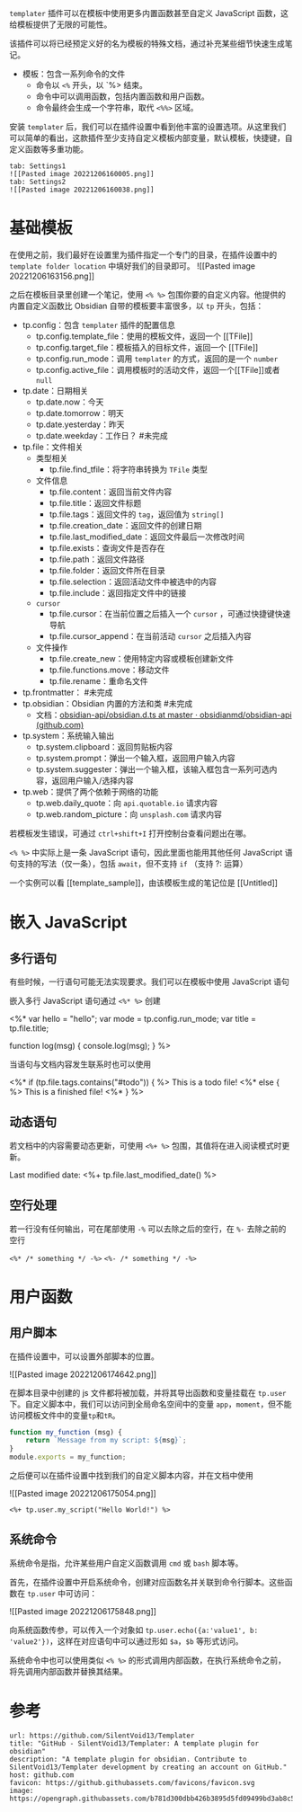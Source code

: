 `templater` 插件可以在模板中使用更多内置函数甚至自定义 JavaScript 函数，这给模板提供了无限的可能性。

该插件可以将已经预定义好的名为模板的特殊文档，通过补充某些细节快速生成笔记。
- 模板：包含一系列命令的文件
	- 命令以 `<%` 开头，以 `%> 结束。
	- 命令中可以调用函数，包括内置函数和用户函数。
	- 命令最终会生成一个字符串，取代 `<%%>` 区域。

安装 `templater` 后，我们可以在插件设置中看到他丰富的设置选项。从这里我们可以简单的看出，这款插件至少支持自定义模板内部变量，默认模板，快捷键，自定义函数等多重功能。

```tabs
tab: Settings1
![[Pasted image 20221206160005.png]]
tab: Settings2
![[Pasted image 20221206160038.png]]
```
# 基础模板

在使用之前，我们最好在设置里为插件指定一个专门的目录，在插件设置中的 `template folder location`  中填好我们的目录即可。
![[Pasted image 20221206163156.png]]

之后在模板目录里创建一个笔记，使用 `<% %>` 包围你要的自定义内容。他提供的内置自定义函数比 Obsidian 自带的模板要丰富很多，以 `tp` 开头，包括：

- tp.config：包含 `templater` 插件的配置信息
	- tp.config.template_file：使用的模板文件，返回一个 [[TFile]]
	- tp.config.target_file：模板插入的目标文件，返回一个 [[TFile]]
	- tp.config.run_mode：调用 `templater` 的方式，返回的是一个 `number`
	- tp.config.active_file：调用模板时的活动文件，返回一个[[TFile]]或者 `null`
- tp.date：日期相关
	- tp.date.now：今天
	- tp.date.tomorrow：明天
	- tp.date.yesterday：昨天
	- tp.date.weekday：工作日？ #未完成
- tp.file：文件相关
	- 类型相关
		- tp.file.find_tfile：将字符串转换为 `TFile` 类型
	- 文件信息
		- tp.file.content：返回当前文件内容
		- tp.file.title：返回文件标题
		- tp.file.tags：返回文件的 `tag`，返回值为 `string[]`
		- tp.file.creation_date：返回文件的创建日期
		- tp.file.last_modified_date：返回文件最后一次修改时间
		- tp.file.exists：查询文件是否存在
		- tp.file.path：返回文件路径
		- tp.file.folder：返回文件所在目录
		- tp.file.selection：返回活动文件中被选中的内容
		- tp.file.include：返回指定文件中的链接
	- `cursor` 
		- tp.file.cursor：在当前位置之后插入一个 `cursor` ，可通过快捷键快速导航
		- tp.file.cursor_append：在当前活动 `cursor` 之后插入内容
	- 文件操作
		- tp.file.create_new：使用特定内容或模板创建新文件
		- tp.file.functions.move：移动文件
		- tp.file.rename：重命名文件
- tp.frontmatter： #未完成
- tp.obsidian：Obsidian 内置的方法和类 #未完成
	- 文档：[obsidian-api/obsidian.d.ts at master · obsidianmd/obsidian-api (github.com)](https://github.com/obsidianmd/obsidian-api/blob/master/obsidian.d.ts)
- tp.system：系统输入输出
	- tp.system.clipboard：返回剪贴板内容
	- tp.system.prompt：弹出一个输入框，返回用户输入内容
	- tp.system.suggester：弹出一个输入框，该输入框包含一系列可选内容，返回用户输入/选择内容
- tp.web：提供了两个依赖于网络的功能
	- tp.web.daily_quote：向 `api.quotable.io` 请求内容
	- tp.web.random_picture：向 `unsplash.com` 请求内容

若模板发生错误，可通过 `ctrl+shift+I` 打开控制台查看问题出在哪。

`<% %>` 中实际上是一条 JavaScript 语句，因此里面也能用其他任何 JavaScript 语句支持的写法（仅一条），包括 `await`，但不支持 `if` （支持 ?: 运算）

一个实例可以看 [[template_sample]]，由该模板生成的笔记位是 [[Untitled]]

# 嵌入 JavaScript

## 多行语句

有些时候，一行语句可能无法实现要求。我们可以在模板中使用 JavaScript 语句

嵌入多行 JavaScript 语句通过 `<%* %>` 创建

<%*
var hello = "hello";
var mode = tp.config.run_mode;
var title = tp.file.title;

function log(msg) {
    console.log(msg);
}
%>

当语句与文档内容发生联系时也可以使用

<%* if (tp.file.tags.contains("#todo")) { %>
This is a todo file!
<%* else { %>
This is a finished file!
<%* } %>

## 动态语句

若文档中的内容需要动态更新，可使用 `<%+ %>` 包围，其值将在进入阅读模式时更新。

Last modified date: <%+ tp.file.last_modified_date() %>

## 空行处理

若一行没有任何输出，可在尾部使用 `-%` 可以去除之后的空行，在 `%-` 去除之前的空行

`<%* /* something */ -%>`
`<%- /* something */ -%>`

# 用户函数

## 用户脚本

在插件设置中，可以设置外部脚本的位置。

![[Pasted image 20221206174642.png]]

在脚本目录中创建的 js 文件都将被加载，并将其导出函数和变量挂载在 `tp.user` 下。自定义脚本中，我们可以访问到全局命名空间中的变量 `app`，`moment`，但不能访问模板文件中的变量`tp`和`tR`。

```javascript
function my_function (msg) {
    return `Message from my script: ${msg}`;
}
module.exports = my_function;
```

之后便可以在插件设置中找到我们的自定义脚本内容，并在文档中使用

![[Pasted image 20221206175054.png]]

`<%+ tp.user.my_script("Hello World!") %>`

## 系统命令

系统命令是指，允许某些用户自定义函数调用 `cmd` 或 `bash` 脚本等。

首先，在插件设置中开启系统命令，创建对应函数名并关联到命令行脚本。这些函数在 `tp.user` 中可访问：

![[Pasted image 20221206175848.png]]

向系统函数传参，可以传入一个对象如 `tp.user.echo({a:'value1', b: 'value2'})`，这样在对应语句中可以通过形如 `$a`，`$b` 等形式访问。

系统命令中也可以使用类似 `<% %>` 的形式调用内部函数，在执行系统命令之前，将先调用内部函数并替换其结果。
# 参考

```cardlink
url: https://github.com/SilentVoid13/Templater
title: "GitHub - SilentVoid13/Templater: A template plugin for obsidian"
description: "A template plugin for obsidian. Contribute to SilentVoid13/Templater development by creating an account on GitHub."
host: github.com
favicon: https://github.githubassets.com/favicons/favicon.svg
image: https://opengraph.githubassets.com/b781d300dbb426b3895d5fd09499bd3ab8c5bd2d07e1d57783aa2e8ee6d0dbb1/SilentVoid13/Templater
```
